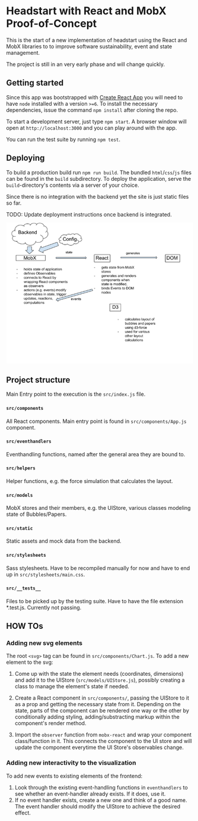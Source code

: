 # Headstart with React and MobX Proof-of-Concept

This is the start of a new implementation of headstart using the React and MobX libraries to
to improve software sustainability, event and state management.

The project is still in an very early phase and will change quickly.

## Getting started

Since this app was bootstrapped with [Create React App](https://github.com/facebookincubator/create-react-app)
you will need to have `node` installed with a version `>=6`.
To install the necessary dependencies, issue the command `npm install` after cloning the repo.

To start a development server, just type `npm start`. A browser window will open at `http://localhost:3000`
and you can play around with the app.

You can run the test suite by running `npm test`.

## Deploying

To build a production build run `npm run build`. 
The bundled `html`/`css`/`js` files can be found in the `build` subdirectory.
To deploy the application, serve the `build`-directory's contents via
a server of your choice.

Since there is no integration with the backend yet the site
is just static files so far.
 
TODO: Update deployment instructions once backend is integrated.

![Frontend Architecture](architecture.png "Frontend Architecture overview")

## Project structure

Main Entry point to the execution is the `src/index.js`
file.

#### `src/components`

All React components. Main entry point is found in `src/components/App.js` component.

#### `src/eventhandlers`

Eventhandling functions, named after the general area they are bound to.

#### `src/helpers`

Helper functions, e.g. the force simulation that calculates the layout.

#### `src/models`

MobX stores and their members, e.g. the UIStore, various classes modeling
state of Bubbles/Papers.

#### `src/static`

Static assets and mock data from the backend.

#### `src/stylesheets`

Sass stylesheets. Have to be recompiled manually for now and have
to end up in `src/stylesheets/main.css`.

#### `src/__tests__`

Files to be picked up by the testing suite. Have to have the
file extension *.test.js. Currently not passing.

## HOW TOs

### Adding new svg elements

The root `<svg>` tag can be found in `src/components/Chart.js`. To add a new
element to the svg:

   1. Come up with the state the element needs (coordinates, dimensions)
    and add it to the UIStore (`src/models/UIStore.js`), possibly creating a class
    to manage the element's state if needed.
    
   2. Create a React component in `src/components/`, passing the UIStore to it as a
    prop and getting the necessary state from it. Depending on the state, parts
    of the component can be rendered one way or the other by conditionally adding styling,
    adding/substracting markup within the component's render method.
    
   3. Import the `observer` function from `mobx-react` and wrap your 
    component class/function in it. This connects the component to the UI
    store and will update the component everytime the UI Store's observables
    change.
    
### Adding new interactivity to the visualization

To add new events to existing elements of the frontend:

   1. Look through the existing event-handling functions in `eventhandlers`
    to see whether an event-handler already exists. If it does, use it.
   2. If no event handler exists, create a new one and think of a good name.
    The event handler should modify the UIStore to achieve the desired effect.